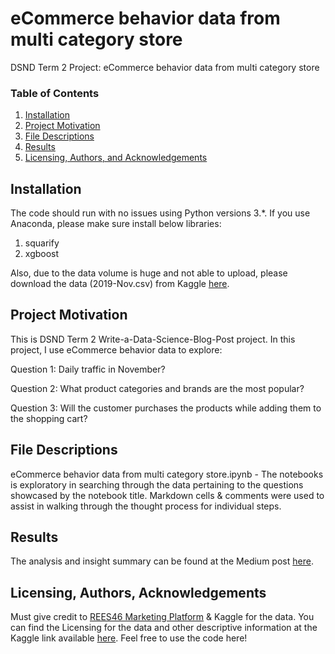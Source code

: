 
# eCommerce behavior data from multi category store
DSND Term 2 Project: eCommerce behavior data from multi category store

### Table of Contents

1. [Installation](#installation)
2. [Project Motivation](#motivation)
3. [File Descriptions](#files)
4. [Results](#results)
5. [Licensing, Authors, and Acknowledgements](#licensing)

## Installation <a name="installation"></a>

The code should run with no issues using Python versions 3.*. If you use Anaconda, please make sure install below libraries:

1. squarify
2. xgboost 

Also, due to the data volume is huge and not able to upload, please download the data (2019-Nov.csv) from Kaggle [here]( https://www.kaggle.com/mkechinov/ecommerce-behavior-data-from-multi-category-store#2019-Nov.csv).


## Project Motivation<a name="motivation"></a>

This is DSND Term 2 Write-a-Data-Science-Blog-Post project. In this project, I use eCommerce behavior data to explore:

Question 1: Daily traffic in November?

Question 2: What product categories and brands are the most popular?

Question 3: Will the customer purchases the products while adding them to the shopping cart?

## File Descriptions <a name="files"></a>

eCommerce behavior data from multi category store.ipynb - The notebooks is exploratory in searching through the data pertaining to the questions showcased by the notebook title. Markdown cells & comments were used to assist in walking through the thought process for individual steps.


## Results<a name="results"></a>

The analysis and insight summary can be found at the Medium post [here](https://medium.com/@andyyu_68202/will-customers-buy-the-products-in-their-cart-b8ac5e30f3).

## Licensing, Authors, Acknowledgements<a name="licensing"></a>

Must give credit to [REES46 Marketing Platform](https://rees46.com/) & Kaggle for the data. You can find the Licensing for the data and other descriptive information at the Kaggle link available [here](https://www.kaggle.com/mkechinov/ecommerce-behavior-data-from-multi-category-store). Feel free to use the code here! 
